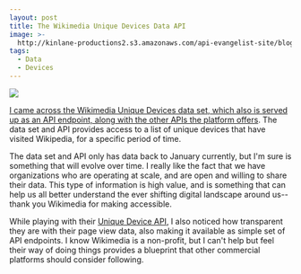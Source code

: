 ```yaml
---
layout: post
title: The Wikimedia Unique Devices Data API
image: >-
  http://kinlane-productions2.s3.amazonaws.com/api-evangelist-site/blog/wikimedia-rest-api.png
tags:
  - Data
  - Devices
---
```

[![](http://kinlane-productions2.s3.amazonaws.com/api-evangelist-site/blog/wikimedia-rest-api.png)](https://wikimedia.org/api/rest_v1/?doc)

[I came across the Wikimedia Unique Devices data set, which also is served up as an API endpoint, along with the other APIs the platform offers](https://wikimedia.org/api/rest_v1/?doc). The data set and API provides access to a list of unique devices that have visited Wikipedia, for a specific period of time.

The data set and API only has data back to January currently, but I'm sure is something that will evolve over time. I really like the fact that we have organizations who are operating at scale, and are open and willing to share their data. This type of information is high value, and is something that can help us all better understand the ever shifting digital landscape around us--thank you Wikimedia for making accessible.

While playing with their [Unique Device API](https://wikimedia.org/api/rest_v1/?doc), I also noticed how transparent they are with their page view data, also making it available as simple set of API endpoints. I know Wikimedia is a non-profit, but I can't help but feel their way of doing things provides a blueprint that other commercial platforms should consider following.